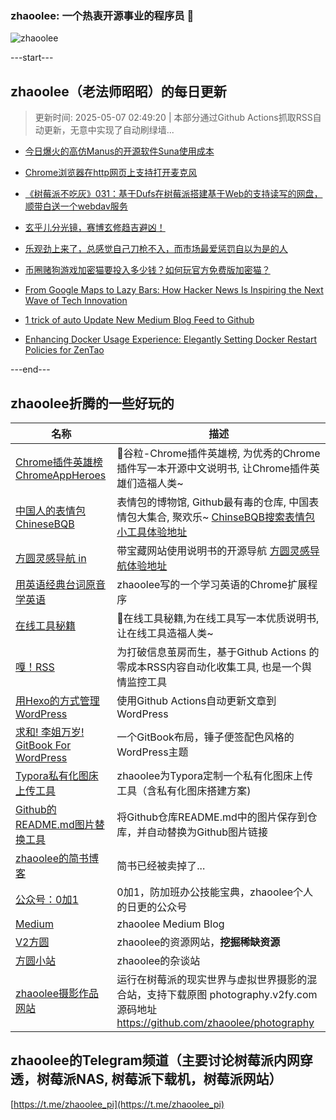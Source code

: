 ### zhaoolee: 一个热衷开源事业的程序员 👋

![zhaoolee](https://github-readme-stats-git-masterorgs-github-readme-stats-team.vercel.app/api?username=zhaoolee)



---start---

## zhaoolee（老法师昭昭）的每日更新

> 更新时间: 2025-05-07 02:49:20 | 本部分通过Github Actions抓取RSS自动更新，无意中实现了自动刷绿墙...

- [今日爆火的高仿Manus的开源软件Suna使用成本](https://v2fy.com/p/2025-04-25-17-17-28-suna/)
- [Chrome浏览器在http网页上支持打开麦克风](https://v2fy.com/p/2025-04-20-12-55-17-treat-insecure-for-audio/)
- [《树莓派不吃灰》031：基于Dufs在树莓派搭建基于Web的支持读写的网盘，顺带白送一个webdav服务](https://v2fy.com/p/2025-04-23-16-13-36-dufs/)

- [玄乎儿分光镜，赛博玄修趋吉避凶！](https://fangyuanxiaozhan.com/p/2025-05-03-16-00-04-xuanhu/)
- [乐观劲上来了，总感觉自己刀枪不入，而市场最爱惩罚自以为是的人](https://fangyuanxiaozhan.com/p/2025-04-19-13-19-39-scarcity/)
- [币圈赌狗游戏加密猫要投入多少钱？如何玩官方免费版加密猫？](https://fangyuanxiaozhan.com/p/2025-02-15-16-38-39-eth-cryptokitties/)

- [From Google Maps to Lazy Bars: How Hacker News Is Inspiring the Next Wave of Tech Innovation](https://medium.com/@zhaoolee/from-google-maps-to-lazy-bars-how-hacker-news-is-inspiring-the-next-wave-of-tech-innovation-01f0f2952183?source=rss-1744b6bf3efb------2)
- [1 trick of auto Update New Medium Blog Feed to Github](https://medium.com/@zhaoolee/automatically-updating-new-medium-blog-feed-to-github-homepage-via-github-actions-05a942fbfe4e?source=rss-1744b6bf3efb------2)
- [Enhancing Docker Usage Experience: Elegantly Setting Docker Restart Policies for ZenTao](https://medium.com/@zhaoolee/enhancing-docker-usage-experience-elegantly-setting-docker-restart-policies-for-zentao-2709ecd00a9e?source=rss-1744b6bf3efb------2)

---end---


## zhaoolee折腾的一些好玩的

| 名称 |  描述   |
| ---    | --- |
| [Chrome插件英雄榜 ChromeAppHeroes](https://github.com/zhaoolee/ChromeAppHeroes) | 🌈谷粒-Chrome插件英雄榜, 为优秀的Chrome插件写一本开源中文说明书, 让Chrome插件英雄们造福人类~ |
| [中国人的表情包 ChineseBQB](https://github.com/zhaoolee/ChineseBQB) | 表情包的博物馆, Github最有毒的仓库, 中国表情包大集合, 聚欢乐~ [ChinseBQB搜索表情包小工具体验地址](https://v2fy.com/asset/0i/ChineseBQB/) |
| [方圆灵感导航 in](https://github.com/zhaoolee/in) | 带宝藏网站使用说明书的开源导航 [方圆灵感导航体验地址](https://v2fy.com/in/) |
| [用英语经典台词原音学英语](https://github.com/zhaoolee/inspop) | zhaoolee写的一个学习英语的Chrome扩展程序 |
| [在线工具秘籍](https://github.com/zhaoolee/OnlineToolsBook) |  🍭在线工具秘籍,为在线工具写一本优质说明书,让在线工具造福人类~ |
| [嘎！RSS](https://github.com/zhaoolee/garss)  |  为打破信息茧房而生，基于Github Actions 的零成本RSS内容自动化收集工具, 也是一个舆情监控工具  |
| [用Hexo的方式管理WordPress](https://github.com/zhaoolee/WordPressXMLRPCTools)  | 使用Github Actions自动更新文章到WordPress  |
| [求和! 李姐万岁! GitBook For WordPress](https://github.com/zhaoolee/gitbook-for-wordpress)  | 一个GitBook布局，锤子便签配色风格的WordPress主题  |
| [Typora私有化图床上传工具](https://github.com/zhaoolee/EasyTypora)  |  zhaoolee为Typora定制一个私有化图床上传工具（含私有化图床搭建方案) |
| [Github的README.md图片替换工具](https://github.com/zhaoolee/replace_readme_md_image) |  将Github仓库README.md中的图片保存到仓库，并自动替换为Github图片链接  |
| [zhaoolee的简书博客](https://www.jianshu.com/u/c5d047065c42) | 简书已经被卖掉了... |
| [公众号：0加1](https://v2fy.com/asset/0i/jikemiji/jikemiji-md/public.assets/0add1.png)  |  0加1，防加班办公技能宝典，zhaoolee个人的日更的公众号 |
| [Medium](https://medium.com/@zhaoolee)  | zhaoolee Medium Blog |
| [V2方圆](https://v2fy.com)  | zhaoolee的资源网站，**挖掘稀缺资源** |
| [方圆小站](https://fangyuanxiaozhan.com)  | zhaoolee的杂谈站 |
| [zhaoolee摄影作品网站](https://photography.v2fy.com/)  | 运行在树莓派的现实世界与虚拟世界摄影的混合站，支持下载原图 photography.v2fy.com 源码地址 https://github.com/zhaoolee/photography |



## zhaoolee的Telegram频道（主要讨论树莓派内网穿透，树莓派NAS, 树莓派下载机，树莓派网站）

[https://t.me/zhaoolee_pi](https://t.me/zhaoolee_pi)



